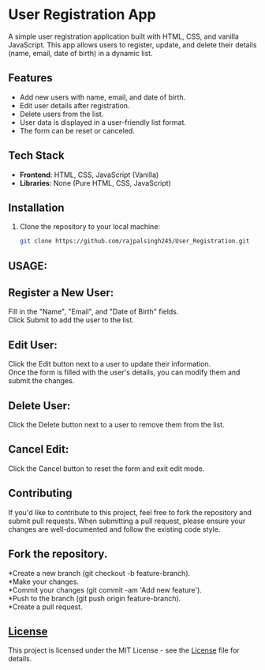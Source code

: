 # User Registration App

A simple user registration application built with HTML, CSS, and vanilla JavaScript. This app allows users to register, update, and delete their details (name, email, date of birth) in a dynamic list.

## Features

- Add new users with name, email, and date of birth.
- Edit user details after registration.
- Delete users from the list.
- User data is displayed in a user-friendly list format.
- The form can be reset or canceled.

## Tech Stack

- **Frontend**: HTML, CSS, JavaScript (Vanilla)
- **Libraries**: None (Pure HTML, CSS, JavaScript)

## Installation

1. Clone the repository to your local machine:

   ```bash
   git clone https://github.com/rajpalsingh245/User_Registration.git


 ## <b>USAGE:</b></br>
## Register a New User:
Fill in the "Name", "Email", and "Date of Birth" fields.</br>
Click Submit to add the user to the list.</br>
## Edit User:
Click the Edit button next to a user to update their information.</br>
Once the form is filled with the user's details, you can modify them and submit the changes.</br>
## Delete User:
Click the Delete button next to a user to remove them from the list.</br>
## Cancel Edit:
Click the Cancel button to reset the form and exit edit mode.</br>

## Contributing
If you'd like to contribute to this project, feel free to fork the repository and submit pull requests. When submitting a pull request, please ensure your changes are well-documented and follow the existing code style.

## <b>Fork the repository.</b>
*Create a new branch (git checkout -b feature-branch).</br>
*Make your changes.</br>
*Commit your changes (git commit -am 'Add new feature').</br>
*Push to the branch (git push origin feature-branch).</br>
*Create a pull request.</br>


## [License](.License) 
This project is licensed under the MIT License - see the [License](.License) file for details.
